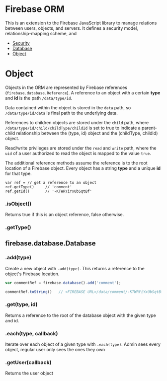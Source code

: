 # Firebase ORM

This is an extension to the Firebase JavaScript library to manage relations between users, objects, and servers. It defines a security model, relationship-mapping scheme, and 

- [Security](#Security)
- [Database](#Database)
- [Object](#Object)


# Object

Objects in the ORM are represented by Firebase references (`firebase.database.Reference`). A reference to an object with a certain **type** and **id** is the path `/data/type/id`. 

Data contained within the object is stored in the `data` path, so `/data/type/id/data` is final path to the underlying data.

References to children objects are stored under the `child` path, where `/data/type/id/child/childType/childId` is set to true to indicate a parent-child relationship between the (type, id) object and the (childType, childId) object.

Read/write privileges are stored under the `read` and `write` path, where the `uid` of a user authorized to read the object is mapped to the value `true`.

The additional reference methods assume the reference is to the root location of a Firebase object. Every object has a string **type** and a unique **id** for that type. 

```
var ref = // get a reference to an object
ref.getType()     // 'comment'
ref.getId()       // '-KTWRYiYxUbSqtBf'
```

### .isObject()

Returns true if this is an object reference, false otherwise.

### .getType()


## firebase.database.Database

### .add(type)

Create a new object with `.add(type)`. This returns a reference to the object's Firebase location.

```javascript
var commentRef = firebase.database().add('comment');

commentRef.toString()   // <FIREBASE URL>/data/comment/-KTWRYiYxUbSqtBf
```

### .get(type, id)

Returns a reference to the root of the database object with the given type and id.

### .each(type, callback)

Iterate over each object of a given type with `.each(type)`. Admin sees every object, regular user only sees the ones they own

### .getUser(callback)

Returns the user object

